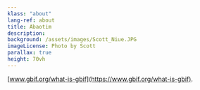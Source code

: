 ```yaml
---
klass: "about"
lang-ref: about
title: Abaotim
description: 
background: /assets/images/Scott_Niue.JPG
imageLicense: Photo by Scott
parallax: true
height: 70vh
---
```

 [www.gbif.org/what-is-gbif](https://www.gbif.org/what-is-gbif).
